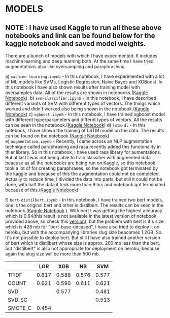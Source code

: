 # MODELS

## NOTE : I have used Kaggle to run all these above notebooks and link can be found below for the kaggle notebook and saved model weights.


  There are a bunch of models with which I have experimented. It includes machine learning and deep learning both. At the same time I have tried augmentations also like oversampling and paraphrashing.
  
  a) ```machine-learning.ipynb``` - In this notebook, I have experimented with a lot of ML models like SVMs, Logistic Regression, Naive Bayes and XGBoost. In this notebook I have also shown results after training model with oversamples data. All of the results are shown in notebooks.([Kaggle Notebook](https://www.kaggle.com/adityakumar01/machine-learning)).           b) ```svm-classifier.ipynb``` - In this notebook, I have described different variants of SVM with different types of vectors. The things which worked and didn't worked also being shown in the notebook.([Kaggle Notebook](https://www.kaggle.com/adityakumar01/svm-classifier)) 
  c) ```xgboost.ipynb``` - In this notebook, I have trained xgboost model with different hyperparameters and differnt types of vectors. All the results can be seen in the notebook.([Kaggle Notebook](https://www.kaggle.com/adityakumar01/xgboost)) 
  d) ```lstm-dl``` - In this notebook, I have shown the training of LSTM model on the data. The results can be found on the notebook.([Kaggle Notebook](https://www.kaggle.com/adityakumar01/lstm-dl))   
  e) ```augmentation.ipynb``` - Recently, I came across an NLP augmentation technique called paraphrasing and rasa recently added this functonality in thier library. So in this notebook, I have used rasa library for aumentations. But at last I was not being able to train classifier with augmented data beacuse as all the notebooks are being run on Kaggle, so this notebook took a lot of for creating paraphrases, so the notebook got terminated by the kaggle and because of this the augmentation could not be completed. Actually to reduce time, I divided the data into parts, but still it could not be done, with half the data it took more than 9 hrs and notebook got terminated because of this.([Kaggle Notebook](https://www.kaggle.com/adityakumar01/augmentation1))
                                                                        
  f) ```bert-distilbert.ipynb``` - In this notebook, I have trained two bert models, one is the original bert and other is distilbert. The results can be seen in the notebook.([Kaggle Notebook](https://www.kaggle.com/adityakumar01/bert-distilbert)  ). With bert I was getting the highest accuracy which is 0.64(this result is not available in the latest version of notebook provided above, so check this [version](https://www.kaggle.com/adityakumar01/bert-distilbert?scriptVersionId=32581570)), but the problem with bert is it's size which is 428 mb for "bert-base-uncased", I have also tried to deploy it on heroku, but with the accompanying libraries slug size beacomes 1.2GB. So. It's not possible to deploy bert. But still I have also trained another version of bert which is distilbert whose size is approx. 200 mb less than the bert, but "distilbert" is also not appropriate for deployment on heroku, because again the slug size will be more than 500 mb.                                                                                                  
  
  
  
|         | LGR   | XGB   | NB    | SVM   |
|---------|-------|-------|-------|-------|
| TFIDF   | 0.617 | 0.588 | 0.576 | 0.577 |
| COUNT   | 0.621 | 0.590 | 0.611 | 0.621 |
| SVD     |       | 0.577 |       | 0.481 |
| SVD_SC  |       |       |       | 0.513 |
| SMOTE_C | 0.454 |       |       |       |
  
  
